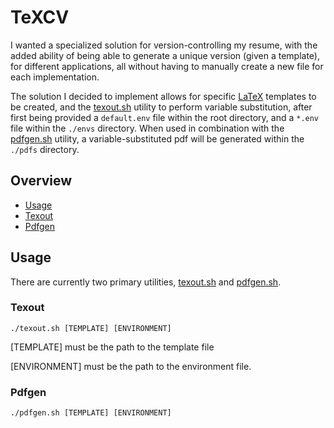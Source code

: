 # TeXCV

I wanted a specialized solution for version-controlling my resume, with the added ability of being able to generate a unique version (given a template), for different applications, all without having to manually create a new file for each implementation.

The solution I decided to implement allows for specific [LaTeX](https://www.latex-project.org/) templates to be created, and the [texout.sh](https://git.scialytic.services/Virgil/TeXCV/src/branch/main/texout.sh) utility to perform variable substitution, after first being provided a `default.env` file within the root directory, and a `*.env` file within the `./envs` directory. When used in combination with the [pdfgen.sh](https://git.scialytic.services/Virgil/TeXCV/src/branch/main/pdfgen.sh) utility, a variable-substituted pdf will be generated within the `./pdfs` directory.

## Overview

- [Usage](https://git.scialytic.services/virgil/texcv#usage)
- [Texout](https://git.scialytic.services/virgil/texcv#texout)
- [Pdfgen](https://git.scialytic.services/virgil/texcv#pdfgen)

## Usage

There are currently two primary utilities, [texout.sh](https://git.scialytic.services/Virgil/TeXCV/src/branch/main/texout.sh) and [pdfgen.sh](https://git.scialytic.services/Virgil/TeXCV/src/branch/main/pdfgen.sh).

### Texout

```
./texout.sh [TEMPLATE] [ENVIRONMENT]
```

[TEMPLATE] must be the path to the template file

[ENVIRONMENT] must be the path to the environment file.

### Pdfgen
```
./pdfgen.sh [TEMPLATE] [ENVIRONMENT]
```
